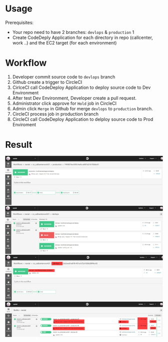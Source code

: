# Usage
Prerequisites:
* Your repo need to have 2 branches: `devlops` & `production` 1
* Create CodeDeply Application for each directory in repo (callcenter, work ..) and the EC2 target (for each environment)
# Workflow
1. Developer commit source code to `devlops` branch
1. Github create a trigger to CircleCI
1. CirlceCI call CodeDeploy Application to deploy source code to Dev Environment
1. After test Dev Environment, Developer create a pull request.
1. Administrator click approve for `Hold` job in CircleCI
1. Admin click `Merge` in Github for merge `devlops` to `production` branch.
1. CircleCI process job in production branch
1. CircleCI call CodeDeploy Application to delploy source code to Prod Enviroment

# Result
![screenshot for instruction](images/1.png)
![screenshot for instruction](images/2.png)
![screenshot for instruction](images/3.png)
![screenshot for instruction](images/4.png)
